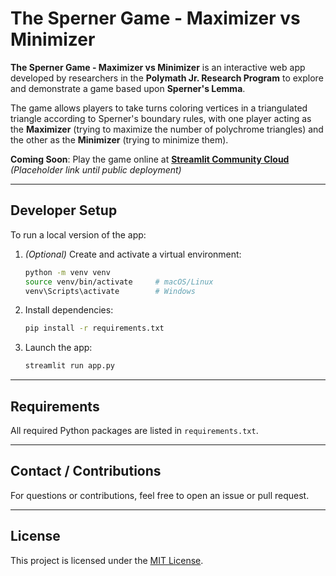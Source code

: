 # The Sperner Game - Maximizer vs Minimizer

**The Sperner Game - Maximizer vs Minimizer** is an interactive web app developed by researchers in the **Polymath Jr. Research Program** to explore and demonstrate a game based upon **Sperner's Lemma**.

The game allows players to take turns coloring vertices in a triangulated triangle according to Sperner's boundary rules, with one player acting as the **Maximizer** (trying to maximize the number of polychrome triangles) and the other as the **Minimizer** (trying to minimize them).

**Coming Soon**: Play the game online at **[Streamlit Community Cloud](#)**  
*(Placeholder link until public deployment)*

---

## Developer Setup

To run a local version of the app:

1. *(Optional)* Create and activate a virtual environment:

    ```bash
    python -m venv venv
    source venv/bin/activate     # macOS/Linux
    venv\Scripts\activate        # Windows
    ```

2. Install dependencies:

    ```bash
    pip install -r requirements.txt
    ```

3. Launch the app:

    ```bash
    streamlit run app.py
    ```

---

## Requirements

All required Python packages are listed in `requirements.txt`.

---

## Contact / Contributions

For questions or contributions, feel free to open an issue or pull request.

---

## License

This project is licensed under the [MIT License](LICENSE).

